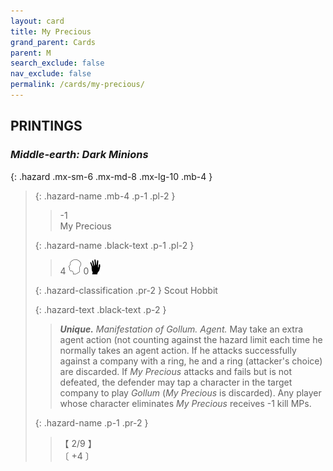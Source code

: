 ```yaml
---
layout: card
title: My Precious
grand_parent: Cards
parent: M
search_exclude: false
nav_exclude: false
permalink: /cards/my-precious/
---
```


## PRINTINGS


### _Middle-earth: Dark Minions_

{: .hazard .mx-sm-6 .mx-md-8 .mx-lg-10 .mb-4 }
> {: .hazard-name .mb-4 .p-1 .pl-2 }
> > <div class="hazard-mp">-1</div>
> > <div class="card-name">My Precious</div>
>
> {: .hazard-name .black-text .p-1 .pl-2 }
> > 4 ![](/assets/images/mind.svg) 0![](/assets/images/di.svg)
>
> {: .hazard-classification .pr-2 }
> Scout Hobbit
>
> {: .hazard-text .black-text .p-2 }
> > _**Unique.**_ _Manifestation of Gollum._ _Agent._ May take an extra agent action (not counting against the hazard limit each time he normally takes an agent action. If he attacks successfully against a company with a ring, he and a ring (attacker's choice) are discarded. If _My Precious_ attacks and fails but is not defeated, the defender may tap a character in the target company to play _Gollum_ (_My Precious_ is discarded). Any player whose character eliminates _My Precious_ receives -1 kill MPs.   
>
> {: .hazard-name .p-1 .pr-2 }
> > <div class="card-shield">【 2/9 】</div>
> > <div class="card-corruption-white">〔 +4 〕</div>

